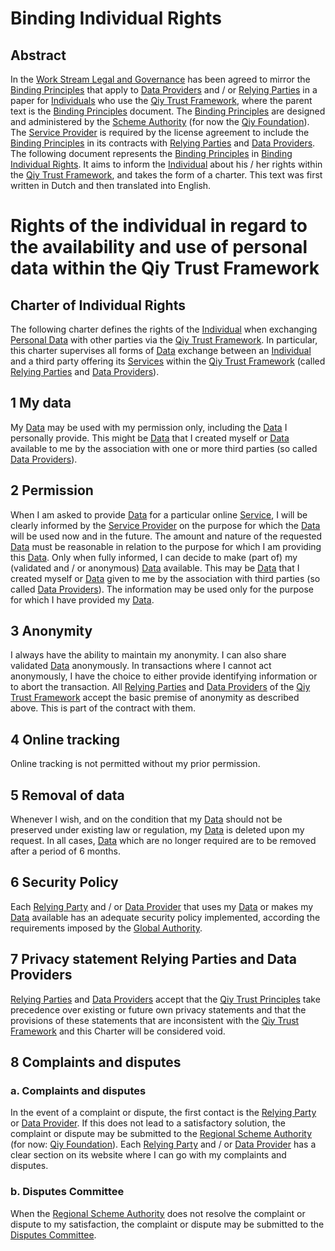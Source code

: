 # Binding Individual Rights

## Abstract

In the [Work Stream Legal and Governance](Definitions.md#work-stream-legal-and-governance) has been agreed to mirror the [Binding Principles](Definitions.md#binding-principle) that apply to [Data Providers](Definitions.md#data-provider) and / or [Relying Parties](Definitions.md#relying-party) in a paper for [Individuals](Definitions.md#individual) who use the [Qiy Trust Framework](Definitions.md#qiy-trust-framework), where the parent text is the [Binding Principles](Definitions.md#binding-principle) document.
The [Binding Principles](Definitions.md#binding-principle) are designed and administered by the [Scheme Authority](Definitions.md#scheme-authority) (for now the [Qiy Foundation](Definitions.md#qiy-foundation)). The [Service Provider](Definitions.md#service-provider) is required by the license agreement to include the [Binding Principles](Definitions.md#binding-principle) in its contracts with [Relying Parties](Definitions.md#relying-party) and [Data Providers](Definitions.md#data-provider). The following document represents the [Binding Principles](Definitions.md#binding-principle) in [Binding Individual Rights](Definitions.md#binding-individual-right). It aims to inform the [Individual](Definitions.md#individual) about his / her rights within the [Qiy Trust Framework](Definitions.md#qiy-trust-framework), and takes the form of a charter.
This text was first written in Dutch and then translated into English.


# Rights of the individual  in regard to the availability and use of personal data within the Qiy Trust Framework

## Charter of Individual Rights

The following charter defines the rights of the [Individual](Definitions.md#individual) when exchanging [Personal Data](Definitions.md#personal-data) with other parties via the [Qiy Trust Framework](Definitions.md#qiy-trust-framework). In particular, this charter supervises all forms of [Data](Definitions.md#data) exchange between an [Individual](Definitions.md#individual) and a third party offering its [Services](Definitions.md#service) within the [Qiy Trust Framework](Definitions.md#qiy-trust-framework) (called [Relying Parties](Definitions.md#relying-party) and [Data Providers](Definitions.md#data-provider)).

## 1 My data
My [Data](Definitions.md#data) may be used with my permission only, including the [Data](Definitions.md#data) I personally provide. This might be [Data](Definitions.md#data) that I created myself or [Data](Definitions.md#data) available to me by the association with one or more third parties (so called [Data Providers](Definitions.md#data-provider)).

## 2 Permission
When I am asked to provide [Data](Definitions.md#data) for a particular online [Service](Definitions.md#service), I will be clearly informed by the [Service Provider](Definitions.md#service-provider) on the purpose for which the [Data](Definitions.md#data) will be used now and in the future. The amount and nature of the requested [Data](Definitions.md#data) must be reasonable in relation to the purpose for which I am providing this [Data](Definitions.md#data). Only when fully informed, I can decide to make (part of) my (validated and / or anonymous) [Data](Definitions.md#data) available. This may be [Data](Definitions.md#data) that I created myself or [Data](Definitions.md#data) given to me by the association with third parties (so called [Data Providers](Definitions.md#data-provider)). The information may be used only for the purpose for which I have provided my [Data](Definitions.md#data).

## 3 Anonymity

I always have the ability to maintain my anonymity. I can also share validated [Data](Definitions.md#data) anonymously. In transactions where I cannot act anonymously, I have the choice to either provide identifying information or to abort the transaction. All [Relying Parties](Definitions.md#relying-party) and [Data Providers](Definitions.md#data-provider) of the [Qiy Trust Framework](Definitions.md#qiy-trust-framework) accept the basic premise of anonymity as described above. This is part of the contract with them.

## 4 Online tracking

Online tracking is not permitted without my prior permission. 

## 5 Removal of data

Whenever I wish, and on the condition that my [Data](Definitions.md#data) should not be preserved under existing law or regulation, my [Data](Definitions.md#data) is deleted upon my request. In all cases, [Data](Definitions.md#data) which are no longer required are to be removed after a period of 6 months.

## 6 Security Policy

Each [Relying Party](Definitions.md#relying-party) and / or [Data Provider](Definitions.md#data-provider) that uses my [Data](Definitions.md#data) or makes my [Data](Definitions.md#data) available has an adequate security policy implemented, according the requirements imposed by the [Global Authority](Definitions.md#global-authority).

## 7 Privacy statement Relying Parties and Data Providers

[Relying Parties](Definitions.md#relying-party) and [Data Providers](Definitions.md#data-provider) accept that the [Qiy Trust Principles](Definitions.md#qiy-trust-principles) take precedence over existing or future own privacy statements and that the provisions of these statements that are inconsistent with the [Qiy Trust Framework](Definitions.md#qiy-trust-framework) and this Charter will be considered void.

## 8 Complaints and disputes

### a. Complaints and disputes

In the event of a complaint or dispute, the first contact is the [Relying Party](Definitions.md#relying-party) or [Data Provider](Definitions.md#data-provider). If this does not lead to a satisfactory solution, the complaint or dispute may be submitted to the [Regional Scheme Authority](Definitions.md#regional-scheme-authority) (for now: [Qiy Foundation](Definitions.md#qiy-foundation)). Each [Relying Party](Definitions.md#relying-party) and / or [Data Provider](Definitions.md#data-provider) has a clear section on its website where I can go with my complaints and disputes. 

### b. Disputes Committee

When the [Regional Scheme Authority](Definitions.md#regional-scheme-authority) does not resolve the complaint or dispute to my satisfaction, the complaint or dispute may be submitted to the [Disputes Committee](Definitions.md#disputes-committee).

